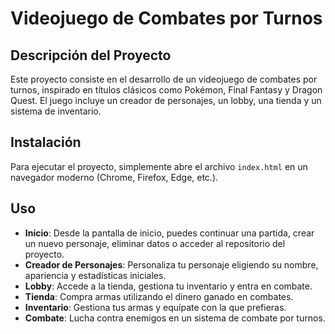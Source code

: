 # Videojuego de Combates por Turnos

## Descripción del Proyecto
Este proyecto consiste en el desarrollo de un videojuego de combates por turnos, inspirado en títulos clásicos como Pokémon, Final Fantasy y Dragon Quest. El juego incluye un creador de personajes, un lobby, una tienda y un sistema de inventario.

## Instalación
Para ejecutar el proyecto, simplemente abre el archivo `index.html` en un navegador moderno (Chrome, Firefox, Edge, etc.). 

## Uso
- **Inicio**: Desde la pantalla de inicio, puedes continuar una partida, crear un nuevo personaje, eliminar datos o acceder al repositorio del proyecto.
- **Creador de Personajes**: Personaliza tu personaje eligiendo su nombre, apariencia y estadísticas iniciales.
- **Lobby**: Accede a la tienda, gestiona tu inventario y entra en combate.
- **Tienda**: Compra armas utilizando el dinero ganado en combates.
- **Inventario**: Gestiona tus armas y equípate con la que prefieras.
- **Combate**: Lucha contra enemigos en un sistema de combate por turnos.